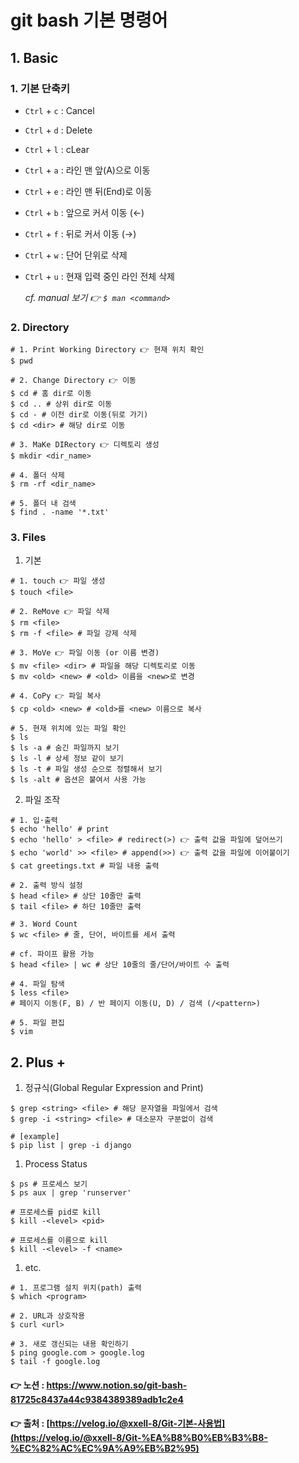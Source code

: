 # git bash 기본 명령어

## 1. Basic

### 1. 기본 단축키

- `Ctrl` + `c` : Cancel
- `Ctrl` + `d` : Delete
- `Ctrl` + `l` : cLear
- `Ctrl` + `a` : 라인 맨 앞(A)으로 이동
- `Ctrl` + `e` : 라인 맨 뒤(End)로 이동
- `Ctrl` + `b` : 앞으로 커서 이동 (←)
- `Ctrl` + `f` : 뒤로 커서 이동 (→)
- `Ctrl` + `w` : 단어 단위로 삭제
- `Ctrl` + `u` : 현재 입력 중인 라인 전체 삭제
    
    *cf. manual 보기 👉 `$ man <command>`*
    

### 2. Directory

```
# 1. Print Working Directory 👉 현재 위치 확인
$ pwd

# 2. Change Directory 👉 이동
$ cd # 홈 dir로 이동
$ cd .. # 상위 dir로 이동
$ cd - # 이전 dir로 이동(뒤로 가기)
$ cd <dir> # 해당 dir로 이동

# 3. MaKe DIRectory 👉 디렉토리 생성
$ mkdir <dir_name>

# 4. 폴더 삭제
$ rm -rf <dir_name>

# 5. 폴더 내 검색
$ find . -name '*.txt'
```

### 3. Files

1. 기본

```
# 1. touch 👉 파일 생성
$ touch <file>

# 2. ReMove 👉 파일 삭제
$ rm <file>
$ rm -f <file> # 파일 강제 삭제

# 3. MoVe 👉 파일 이동 (or 이름 변경)
$ mv <file> <dir> # 파일을 해당 디렉토리로 이동
$ mv <old> <new> # <old> 이름을 <new>로 변경

# 4. CoPy 👉 파일 복사
$ cp <old> <new> # <old>를 <new> 이름으로 복사

# 5. 현재 위치에 있는 파일 확인
$ ls
$ ls -a # 숨긴 파일까지 보기
$ ls -l # 상세 정보 같이 보기
$ ls -t # 파일 생성 순으로 정렬해서 보기
$ ls -alt # 옵션은 붙여서 사용 가능
```

2. 파일 조작

```
# 1. 입·출력
$ echo 'hello' # print
$ echo 'hello' > <file> # redirect(>) 👉 출력 값을 파일에 덮어쓰기
$ echo 'world' >> <file> # append(>>) 👉 출력 값을 파일에 이어붙이기
$ cat greetings.txt # 파일 내용 출력

# 2. 출력 방식 설정
$ head <file> # 상단 10줄만 출력
$ tail <file> # 하단 10줄만 출력

# 3. Word Count
$ wc <file> # 줄, 단어, 바이트를 세서 출력

# cf. 파이프 활용 가능
$ head <file> | wc # 상단 10줄의 줄/단어/바이트 수 출력

# 4. 파일 탐색
$ less <file>
# 페이지 이동(F, B) / 반 페이지 이동(U, D) / 검색 (/<pattern>)

# 5. 파일 편집
$ vim
```

## 2. Plus +

1. 정규식(Global Regular Expression and Print)

```
$ grep <string> <file> # 해당 문자열을 파일에서 검색
$ grep -i <string> <file> # 대소문자 구분없이 검색

# [example]
$ pip list | grep -i django
```

1. Process Status

```
$ ps # 프로세스 보기
$ ps aux | grep 'runserver'

# 프로세스를 pid로 kill
$ kill -<level> <pid>

# 프로세스를 이름으로 kill
$ kill -<level> -f <name>
```

1. etc.

```
# 1. 프로그램 설치 위치(path) 출력
$ which <program>

# 2. URL과 상호작용
$ curl <url>

# 3. 새로 갱신되는 내용 확인하기
$ ping google.com > google.log
$ tail -f google.log
```

#### 👉 노션 : https://www.notion.so/git-bash-81725c8437a44c9384389389adb1c2e4
#### 👉 출처 :  [https://velog.io/@xxell-8/Git-기본-사용법](https://velog.io/@xxell-8/Git-%EA%B8%B0%EB%B3%B8-%EC%82%AC%EC%9A%A9%EB%B2%95)
